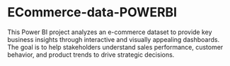 # ECommerce-data-POWERBI
This Power BI project analyzes an e-commerce dataset to provide key business insights through interactive and visually appealing dashboards. The goal is to help stakeholders understand sales performance, customer behavior, and product trends to drive strategic decisions.
